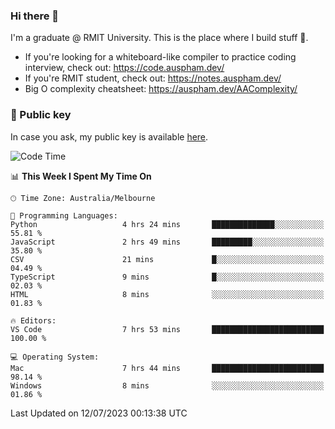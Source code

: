 ### Hi there 👋

I'm a graduate @ RMIT University. This is the place where I build stuff 👀. 

- If you're looking for a whiteboard-like compiler to practice coding interview, check out: https://code.auspham.dev/
- If you're RMIT student, check out: https://notes.auspham.dev/
- Big O complexity cheatsheet: https://auspham.dev/AAComplexity/

### 🔑 Public key

In case you ask, my public key is available [here](https://public.auspham.dev/).

<!--START_SECTION:waka-->
![Code Time](http://img.shields.io/badge/Code%20Time-1%2C045%20hrs%2050%20mins-blue)

📊 **This Week I Spent My Time On** 

```text
🕑︎ Time Zone: Australia/Melbourne

💬 Programming Languages: 
Python                   4 hrs 24 mins       ██████████████░░░░░░░░░░░   55.81 % 
JavaScript               2 hrs 49 mins       █████████░░░░░░░░░░░░░░░░   35.80 % 
CSV                      21 mins             █░░░░░░░░░░░░░░░░░░░░░░░░   04.49 % 
TypeScript               9 mins              █░░░░░░░░░░░░░░░░░░░░░░░░   02.03 % 
HTML                     8 mins              ░░░░░░░░░░░░░░░░░░░░░░░░░   01.83 % 

🔥 Editors: 
VS Code                  7 hrs 53 mins       █████████████████████████   100.00 % 

💻 Operating System: 
Mac                      7 hrs 44 mins       █████████████████████████   98.14 % 
Windows                  8 mins              ░░░░░░░░░░░░░░░░░░░░░░░░░   01.86 % 
```


 Last Updated on 12/07/2023 00:13:38 UTC
<!--END_SECTION:waka-->

<!--
**rockmanvnx6/rockmanvnx6** is a ✨ _special_ ✨ repository because its `README.md` (this file) appears on your GitHub profile.

Here are some ideas to get you started:

- 🔭 I’m currently working on ...
- 🌱 I’m currently learning ...
- 👯 I’m looking to collaborate on ...
- 🤔 I’m looking for help with ...
- 💬 Ask me about ...
- 📫 How to reach me: ...
- 😄 Pronouns: ...
- ⚡ Fun fact: ...
-->
